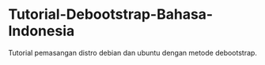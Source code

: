 # Tutorial-Debootstrap-Bahasa-Indonesia
Tutorial pemasangan distro debian dan ubuntu dengan metode debootstrap.

